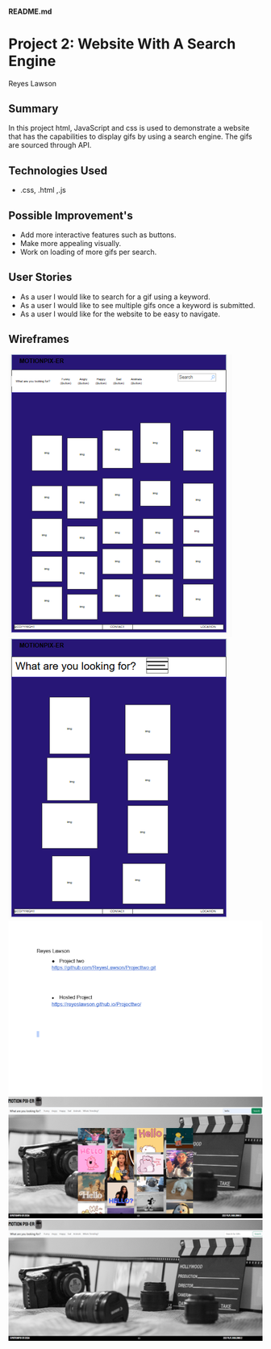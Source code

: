####  README.md
#  Project 2: Website With A Search Engine
Reyes Lawson

## Summary

In this project html, JavaScript and css is used to demonstrate a website that has the capabilities to display gifs by using a search engine. The gifs are sourced through API. 

## Technologies Used
- .css, .html ,.js


## Possible Improvement's
- Add more interactive features such as buttons.
- Make more appealing visually.
- Work on loading of more gifs per search. 

## User Stories
- As a user I would like to search for a gif using a keyword.
- As a user I would like to see multiple gifs once a keyword is submitted. 
- As a user I would like for the website to be easy to navigate. 
## Wireframes
![alt text](<./assets/wireframe-lg.png>)
![alt text](<./assets/wireframe-sm.png>)
![alt text](<.//images/linkproject2.png>)
![alt text](<.//images/screenshot01.png>)
![alt text](<.//images/screenshot02.png>)